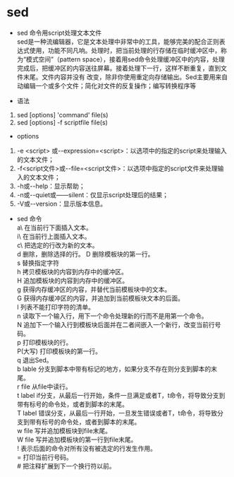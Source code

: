 # sed 
- sed 命令用script处理文本文件  
sed是一种流编辑器，它是文本处理中非常中的工具，能够完美的配合正则表达式使用，功能不同凡响。处理时，把当前处理的行存储在临时缓冲区中，称为“模式空间”（pattern space），接着用sed命令处理缓冲区中的内容，处理完成后，把缓冲区的内容送往屏幕。接着处理下一行，这样不断重复，直到文件末尾。文件内容并没有 改变，除非你使用重定向存储输出。Sed主要用来自动编辑一个或多个文件；简化对文件的反复操作；编写转换程序等

- 语法  
1.  sed [options] 'command' file(s)  
2.  sed [options] -f scriptfile file(s)
- options
1. -e \<script\> 或--expression=\<script\>：以选项中的指定的script来处理输入的文本文件；
2.  -f<script文件>或--file=<script文件>：以选项中指定的script文件来处理输入的文本文件；
3.  -h或--help：显示帮助；
4.  -n或--quiet或——silent：仅显示script处理后的结果；
5.  -V或--version：显示版本信息。
- sed 命令  
a\ 在当前行下面插入文本。  
i\ 在当前行上面插入文本。    
c\ 把选定的行改为新的文本。   
d 删除，删除选择的行。 
D 删除模板块的第一行。  
s 替换指定字符  
h 拷贝模板块的内容到内存中的缓冲区。  
H 追加模板块的内容到内存中的缓冲区。  
g 获得内存缓冲区的内容，并替代当前模板块中的文本。  
G 获得内存缓冲区的内容，并追加到当前模板块文本的后面。  
l 列表不能打印字符的清单。  
n 读取下一个输入行，用下一个命令处理新的行而不是用第一个命令。  
N 追加下一个输入行到模板块后面并在二者间嵌入一个新行，改变当前行号码。  
p 打印模板块的行。  
P(大写) 打印模板块的第一行。  
q 退出Sed。  
b lable 分支到脚本中带有标记的地方，如果分支不存在则分支到脚本的末尾。  
r file 从file中读行。  
t label if分支，从最后一行开始，条件一旦满足或者T，t命令，将导致分支到带有标号的命令处，或者到脚本的末尾。  
T label 错误分支，从最后一行开始，一旦发生错误或者T，t命令，将导致分支到带有标号的命令处，或者到脚本的末尾。  
w file 写并追加模板块到file末尾。    
W file 写并追加模板块的第一行到file末尾。    
! 表示后面的命令对所有没有被选定的行发生作用。    
= 打印当前行号码。    
\# 把注释扩展到下一个换行符以前。  
